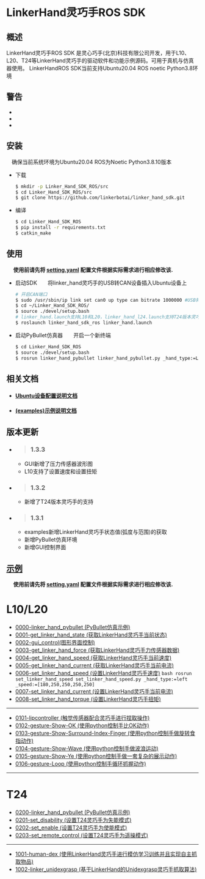 # LinkerHand灵巧手ROS SDK

## 概述
LinkerHand灵巧手ROS SDK 是灵心巧手(北京)科技有限公司开发，用于L10、L20、T24等LinkerHand灵巧手的驱动软件和功能示例源码。可用于真机与仿真器使用。
LinkerHandROS SDK当前支持Ubuntu20.04 ROS noetic Python3.8环境

## 警告
- 
- 
- 

## 安装
&ensp;&ensp;确保当前系统环境为Ubuntu20.04 ROS为Noetic Python3.8.10版本
- 下载

  ```bash
  $ mkdir -p Linker_Hand_SDK_ROS/src
  $ cd Linker_Hand_SDK_ROS/src
  $ git clone https://github.com/linkerbotai/linker_hand_sdk.git
  ```

- 编译

  ```bash
  $ cd Linker_Hand_SDK_ROS
  $ pip install -r requirements.txt
  $ catkin_make
  ```

## 使用
&ensp;&ensp; __使用前请先将 [setting.yaml](linker_hand_sdk_ros/config/setting.yaml) 配置文件根据实际需求进行相应修改该.__

- 启动SDK&ensp;&ensp;&ensp;&ensp;将linker_hand灵巧手的USB转CAN设备插入Ubuntu设备上
    ```bash
    # 开启CAN端口
    $ sudo /usr/sbin/ip link set can0 up type can bitrate 1000000 #USB转CAN设备蓝色灯常亮状态
    $ cd ~/Linker_Hand_SDK_ROS/
    $ source ./devel/setup.bash
    # linker_hand.launch支持L10和L20，linker_hand_l24.launch支持T24版本灵巧手
    $ roslaunch linker_hand_sdk_ros linker_hand.launch
    ```

- 启动PyBullet仿真器&ensp;&ensp;&ensp;&ensp;开启一个新终端
    ```bash
    $ cd Linker_Hand_SDK_ROS
    $ source ./devel/setup.bash
    $ rosrun linker_hand_pybullet linker_hand_pybullet.py _hand_type:=L20
    ```


## 相关文档
- #### [Ubuntu设备配置说明文档](doc/hardware_settings.md)
- #### [(examples)示例说明文档](examples/README_CN.md)


## 版本更新
- > ### 1.3.3
  - GUI新增了压力传感器波形图
  - L10支持了设置速度和设置扭矩
- > ### 1.3.2
  - 新增了T24版本灵巧手的支持

- > ### 1.3.1
  - examples新增LinkerHand灵巧手状态值(弧度与范围)的获取
  - 新增PyBullet仿真环境
  - 新增GUI控制界面


## [示例](examples/)

&ensp;&ensp; __使用前请先将 [setting.yaml](linker_hand_sdk_ros/config/setting.yaml) 配置文件根据实际需求进行相应修改该.__
# L10/L20
- [0000-linker_hand_pybullet (PyBullet仿真示例)](examples/README_CN.md#0000-PyBullet仿真示例)
- [0001-get_linker_hand_state (获取LinkerHand灵巧手当前状态)](examples/README_CN.md#0001-获取linkerhand灵巧手当前状态状态数值包括范围值与弧度值)
- [0002-gui_control(图形界面控制)](examples/README_CN.md#0002-图形界面控制)
- [0003-get_linker_hand_force (获取LinkerHand灵巧手力传感器数据)](examples/README_CN.md#0003-获取LinkerHand灵巧手力传感器数据)
- [0004-get_linker_hand_speed (获取LinkerHand灵巧手当前速度)](examples/README_CN.md#0004-获取LinkerHand灵巧手当前速度)
- [0005-get_linker_hand_current (获取LinkerHand灵巧手当前电流)](examples/README_CN.md#0005-获取LinkerHand灵巧手当前电流)
- [0006-set_linker_hand_speed (设置LinkerHand灵巧手速度)](examples/README_CN.md#0006-设置LinkerHand灵巧手当前速度) ```bash rosrun set_linker_hand_speed set_linker_hand_speed.py _hand_type:=left _speed:=[180,250,250,250,250] ```
- [0007-set_linker_hand_current (设置LinkerHand灵巧手当前电流)](examples/README_CN.md#0007-设置LinkerHand灵巧手当前电流)
- [0008-set_linker_hand_torque (设置LinkerHand灵巧手扭矩)](examples/README_CN.md#0008-设置LinkerHand灵巧手扭矩)
---
- [0101-lipcontroller (触觉传感器配合灵巧手进行捏取操作)](examples/README_CN.md#0101-触觉传感器配合灵巧手进行捏取操作)
- [0102-gesture-Show-OK (使用python控制手比OK动作)](examples/README_CN.md#0102-使用python控制手比OK动作)
- [0103-gesture-Show-Surround-Index-Finger (使用python控制手做旋转食指动作)](examples/README_CN.md#0103-使用python控制手做旋转食指动作)
- [0104-gesture-Show-Wave (使用python控制手做波浪运动)](examples/README_CN.md#0104-使用python控制手做波浪运动)
- [0105-gesture-Show-Ye (使用python控制手做一套复杂的展示动作)](examples/README_CN.md#0105-使用python控制手做一套复杂的展示动作)
- [0106-gesture-Loop (使用python控制手循环抓握动作)](examples/README_CN.md#0106-使用python控制手循环抓握动作)
---
# T24
- [0200-linker_hand_pybullet (PyBullet仿真示例)](examples/README_CN.md#0000-PyBullet仿真示例)
- [0201-set_disability (设置T24灵巧手为失能模式)](examples/README_CN.md#0201-设置T24灵巧手为失能模式)
- [0202-set_enable (设置T24灵巧手为使能模式)](examples/README_CN.md#0202-设置T24灵巧手为使能模式)
- [0203-set_remote_control (设置T24灵巧手为遥操模式)](examples/README_CN.md#0203-设置T24灵巧手为遥操模式)
---
- [1001-human-dex (使用LinkerHand灵巧手进行模仿学习训练并且实现自主抓取物品)](https://github.com/linkerbotai/human-dex)
- [1002-linker_unidexgrasp (基于LinkerHand的Unidexgrasp灵巧手抓取算法)](https://github.com/linkerbotai/linker_unidexgrasp)

